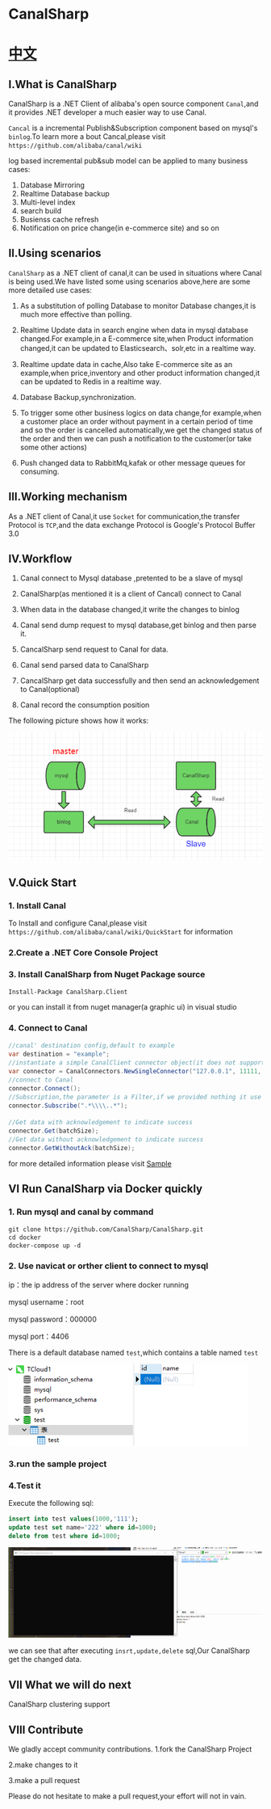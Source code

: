 
# CanalSharp  　　　　　　　　　　　　　　　　　　　　　　[中文](https://github.com/CanalSharp/CanalSharp/blob/master/README.zh-cn.md)

## Ⅰ.What is CanalSharp

CanalSharp is a .NET Client of alibaba's open source component `Canal`,and it provides .NET developer a much easier way to use Canal.

 `Cancal` is a incremental Publish&Subscription component based on mysql's `binlog`.To learn more a bout Cancal,please visit ` https://github.com/alibaba/canal/wiki`

 log based incremental pub&sub model  can be applied to  many business cases:

1) Database Mirroring
2) Realtime Database backup
3) Multi-level index
4) search build
5) Busienss cache refresh
6) Notification on price change(in e-commerce site) and so on

## Ⅱ.Using scenarios

`CanalSharp` as a .NET client of canal,it can be used in situations where Canal is being used.We have listed some using scenarios above,here are some more detailed use cases:

1) As a substitution of polling Database to monitor Database changes,it is much more effective than polling.

2) Realtime Update data in search engine when data in mysql database changed.For example,in a E-commerce site,when Product information changed,it can be updated to Elasticsearch、solr,etc in a realtime way.

3) Realtime update data in cache,Also take E-commerce site as an example,when price,inventory and other product information changed,it can be updated to Redis in a realtime way.

4) Database Backup,synchronization.

5) To trigger some other business logics on data change,for example,when a customer place an order without payment in a certain period of time and so the order is cancelled automatically,we get the changed status of the order and then we can push a notification to the customer(or take some other actions)

6) Push changed data to RabbitMq,kafak or other message queues for consuming.

## Ⅲ.Working  mechanism

As a .NET client of Canal,it use `Socket` for communication,the transfer Protocol is `TCP`,and the data exchange Protocol is Google's Protocol Buffer 3.0

## Ⅳ.Workflow

1) Canal connect to Mysql database ,pretented to be a slave of mysql

2) CanalSharp(as mentioned it is a client of Cancal) connect to Canal

3) When data in the database changed,it write the changes to binlog

4) Canal send dump request to mysql database,get binlog and then parse it.

5) CancalSharp send request to Canal for data.

6) Canal send parsed data to CanalSharp

7) CancalSharp get data successfully and then send an acknowledgement to Canal(optional)

8) Canal record the consumption position

The following picture shows how it works:


![1537860226808](assets/668104-20180925182816462-2110152563.png)

## Ⅴ.Quick Start

### 1. Install Canal

To Install and configure Canal,please visit `https://github.com/alibaba/canal/wiki/QuickStart` for information

### 2.Create a .NET Core Console Project

### 3. Install CanalSharp from Nuget Package source

````shell
Install-Package CanalSharp.Client
````

or you can install it from nuget manager(a graphic ui)  in visual studio

### 4. Connect to Canal


````cs
//canal' destination config,default to example
var destination = "example";
//instantiate a simple CanalClient connector object(it does not support clustering),the parameters are canal's IP Address,port number,destination,username and password
var connector = CanalConnectors.NewSingleConnector("127.0.0.1", 11111, destination, "", "");
//connect to Canal
connector.Connect();
//Subscription,the parameter is a Filter,if we provided nothing it use Canal's default Filter. a filter is a rule for filtering data,data go throgh the filter will be passed in.
connector.Subscribe(".*\\\\..*");

//Get data with acknowledgement to indicate success
connector.Get(batchSize);
//Get data without acknowledgement to indicate success
connector.GetWithoutAck(batchSize);
````

for more detailed information please visit [Sample](https://github.com/CanalSharp/CanalSharp/tree/master/sample/CanalSharp.SimpleClient)

## Ⅵ Run CanalSharp via Docker quickly

### 1. Run mysql and canal by command

````shell
git clone https://github.com/CanalSharp/CanalSharp.git
cd docker
docker-compose up -d
````

### 2. Use navicat or orther  client to connect to mysql

ip：the ip address of the server where docker running

mysql username：root

mysql password：000000

mysql port：4406

There is a default database named `test`,which contains a table named `test`

![1537866852816](assets/668104-20180925182815646-1209020640.png)

### 3.run the sample project

### 4.Test it

Execute the following sql:

````sql
insert into test values(1000,'111');
update test set name='222' where id=1000;
delete from test where id=1000;
````

![](assets/ys.gif)

we can see that after executing `insrt,update,delete` sql,Our CanalSharp get the changed data.



## Ⅶ What we will do next

CanalSharp clustering support

## Ⅷ Contribute

We gladly accept community contributions.
1.fork the CanalSharp Project

2.make changes to it

3.make a pull request

Please do not hesitate to make a pull request,your effort will not in vain.